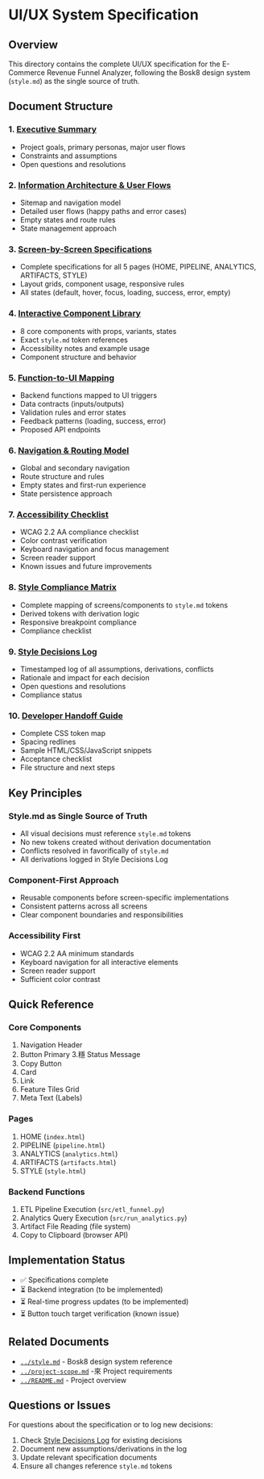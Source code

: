 # UI/UX System Specification

## Overview

This directory contains the complete UI/UX specification for the E-Commerce Revenue Funnel Analyzer, following the Bosk8 design system (`style.md`) as the single source of truth.

## Document Structure

### 1. [Executive Summary](./executive-summary.md)
- Project goals, primary personas, major user flows
- Constraints and assumptions
- Open questions and resolutions

### 2. [Information Architecture & User Flows](./information-architecture.md)
- Sitemap and navigation model
- Detailed user flows (happy paths and error cases)
- Empty states and route rules
- State management approach

### 3. [Screen-by-Screen Specifications](./screens/spec.md)
- Complete specifications for all 5 pages (HOME, PIPELINE, ANALYTICS, ARTIFACTS, STYLE)
- Layout grids, component usage, responsive rules
- All states (default, hover, focus, loading, success, error, empty)

### 4. [Interactive Component Library](./component-library/spec.md)
- 8 core components with props, variants, states
- Exact `style.md` token references
- Accessibility notes and example usage
- Component structure and behavior

### 5. [Function-to-UI Mapping](./function-to-ui/spec.md)
- Backend functions mapped to UI triggers
- Data contracts (inputs/outputs)
- Validation rules and error states
- Feedback patterns (loading, success, error)
- Proposed API endpoints

### 6. [Navigation & Routing Model](./navigation-routing.md)
- Global and secondary navigation
- Route structure and rules
- Empty states and first-run experience
- State persistence approach

### 7. [Accessibility Checklist](./accessibility.md)
- WCAG 2.2 AA compliance checklist
- Color contrast verification
- Keyboard navigation and focus management
- Screen reader support
- Known issues and future improvements

### 8. [Style Compliance Matrix](./style-compliance-matrix.md)
- Complete mapping of screens/components to `style.md` tokens
- Derived tokens with derivation logic
- Responsive breakpoint compliance
- Compliance checklist

### 9. [Style Decisions Log](./style-decisions-log.md)
- Timestamped log of all assumptions, derivations, conflicts
- Rationale and impact for each decision
- Open questions and resolutions
- Compliance status

### 10. [Developer Handoff Guide](./dev-handoff.md)
- Complete CSS token map
- Spacing redlines
- Sample HTML/CSS/JavaScript snippets
- Acceptance checklist
- File structure and next steps

## Key Principles

### Style.md as Single Source of Truth
- All visual decisions must reference `style.md` tokens
- No new tokens created without derivation documentation
- Conflicts resolved in favorifically of `style.md`
- All derivations logged in Style Decisions Log

### Component-First Approach
- Reusable components before screen-specific implementations
- Consistent patterns across all screens
- Clear component boundaries and responsibilities

### Accessibility First
- WCAG 2.2 AA minimum standards
- Keyboard navigation for all interactive elements
- Screen reader support
- Sufficient color contrast

## Quick Reference

### Core Components
1. Navigation Header
2. Button Primary
3.穩 Status Message
4. Copy Button
5. Card
6. Link
7. Feature Tiles Grid
8. Meta Text (Labels)

### Pages
1. HOME (`index.html`)
2. PIPELINE (`pipeline.html`)
3. ANALYTICS (`analytics.html`)
4. ARTIFACTS (`artifacts.html`)
5. STYLE (`style.html`)

### Backend Functions
1. ETL Pipeline Execution (`src/etl_funnel.py`)
2. Analytics Query Execution (`src/run_analytics.py`)
3. Artifact File Reading (file system)
4. Copy to Clipboard (browser API)

## Implementation Status

- ✅ Specifications complete
- ⏳ Backend integration (to be implemented)
- ⏳ Real-time progress updates (to be implemented)
- ⏳ Button touch target verification (known issue)

## Related Documents

- [`../style.md`](../style.md) - Bosk8 design system reference
- [`../project-scope.md`](../project-scope.md) -來 Project requirements
- [`../README.md`](../README.md) - Project overview

## Questions or Issues

For questions about the specification or to log new decisions:
1. Check [Style Decisions Log](./style-decisions-log.md) for existing decisions
2. Document new assumptions/derivations in the log
3. Update relevant specification documents
4. Ensure all changes reference `style.md` tokens

